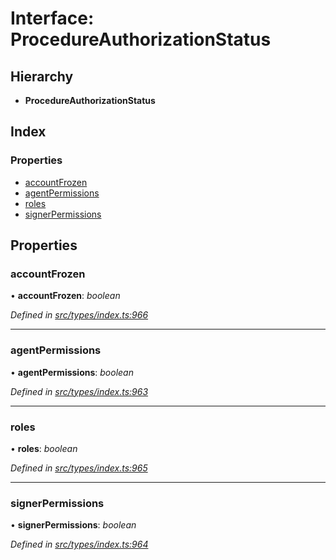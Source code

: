 # Interface: ProcedureAuthorizationStatus

## Hierarchy

* **ProcedureAuthorizationStatus**

## Index

### Properties

* [accountFrozen](procedureauthorizationstatus.md#accountfrozen)
* [agentPermissions](procedureauthorizationstatus.md#agentpermissions)
* [roles](procedureauthorizationstatus.md#roles)
* [signerPermissions](procedureauthorizationstatus.md#signerpermissions)

## Properties

###  accountFrozen

• **accountFrozen**: *boolean*

*Defined in [src/types/index.ts:966](https://github.com/PolymathNetwork/polymesh-sdk/blob/bf2b7a12/src/types/index.ts#L966)*

___

###  agentPermissions

• **agentPermissions**: *boolean*

*Defined in [src/types/index.ts:963](https://github.com/PolymathNetwork/polymesh-sdk/blob/bf2b7a12/src/types/index.ts#L963)*

___

###  roles

• **roles**: *boolean*

*Defined in [src/types/index.ts:965](https://github.com/PolymathNetwork/polymesh-sdk/blob/bf2b7a12/src/types/index.ts#L965)*

___

###  signerPermissions

• **signerPermissions**: *boolean*

*Defined in [src/types/index.ts:964](https://github.com/PolymathNetwork/polymesh-sdk/blob/bf2b7a12/src/types/index.ts#L964)*

